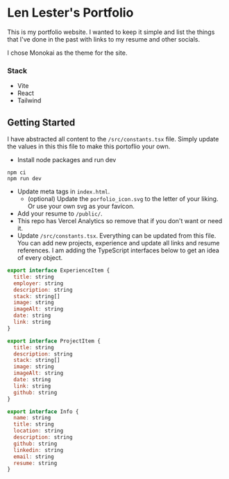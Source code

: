 # Len Lester's Portfolio

This is my portfolio website. I wanted to keep it simple and list the things that I've done in the past with links to my resume and other socials.

I chose Monokai as the theme for the site.

### Stack

- Vite
- React
- Tailwind

## Getting Started

I have abstracted all content to the `/src/constants.tsx` file. Simply update the values in this this file to make this portoflio your own.

- Install node packages and run dev

```
npm ci
npm run dev
```

- Update meta tags in `index.html`.
  - (optional) Update the `porfolio_icon.svg` to the letter of your liking. Or use your own svg as your favicon.
- Add your resume to `/public/`.
- This repo has Vercel Analytics so remove that if you don't want or need it.
- Update `/src/constants.tsx`. Everything can be updated from this file. You can add new projects, experience and update all links and resume references. I am adding the TypeScript interfaces below to get an idea of every object.

```javascript
export interface ExperienceItem {
  title: string
  employer: string
  description: string
  stack: string[]
  image: string
  imageAlt: string
  date: string
  link: string
}

export interface ProjectItem {
  title: string
  description: string
  stack: string[]
  image: string
  imageAlt: string
  date: string
  link: string
  github: string
}

export interface Info {
  name: string
  title: string
  location: string
  description: string
  github: string
  linkedin: string
  email: string
  resume: string
}
```
